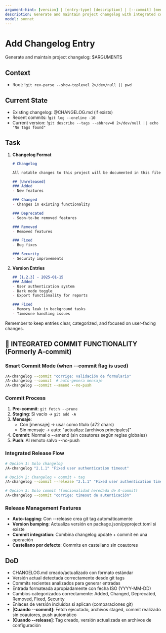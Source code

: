 ```yaml
---
argument-hint: [version] | [entry-type] [description] | [--commit] [mensaje] [--amend] [--no-push]
description: Generate and maintain project changelog with integrated commit functionality (formerly A-commit)
model: sonnet
---
```


# Add Changelog Entry

Generate and maintain project changelog: $ARGUMENTS

## Context
- Root: !`git rev-parse --show-toplevel 2>/dev/null || pwd`

## Current State

- Existing changelog: @CHANGELOG.md (if exists)
- Recent commits: !`git log --oneline -10`
- Current version: !`git describe --tags --abbrev=0 2>/dev/null || echo "No tags found"`

## Task

1. **Changelog Format**
   ```markdown
   # Changelog
   
   All notable changes to this project will be documented in this file.
   
   ## [Unreleased]
   ### Added
   - New features
   
   ### Changed
   - Changes in existing functionality
   
   ### Deprecated
   - Soon-to-be removed features
   
   ### Removed
   - Removed features
   
   ### Fixed
   - Bug fixes
   
   ### Security
   - Security improvements
   ```

2. **Version Entries**
   ```markdown
   ## [1.2.3] - 2025-01-15
   ### Added
   - User authentication system
   - Dark mode toggle
   - Export functionality for reports
   
   ### Fixed
   - Memory leak in background tasks
   - Timezone handling issues
   ```

Remember to keep entries clear, categorized, and focused on user-facing changes.

## 🔄 INTEGRATED COMMIT FUNCTIONALITY (Formerly A-commit)

### **Smart Commit Mode** (when --commit flag is used)
```bash
/A-changelog --commit "corrige: validación de formulario"
/A-changelog --commit  # auto-genera mensaje
/A-changelog --commit --amend --no-push
```

### **Commit Process**
1. **Pre-commit**: `git fetch --prune`
2. **Staging**: Si vacío → `git add -A`
3. **Mensaje**:
   - Con [mensaje] → usar como título (≤72 chars)
   - Sin mensaje → auto: "actualiza: [archivos principales]"
4. **Commit**: Normal o --amend (sin coautores según reglas globales)
5. **Push**: Al remoto salvo --no-push

### **Integrated Release Flow**
```bash
# Opción 1: Solo changelog
/A-changelog "2.1.1" "Fixed user authentication timeout"

# Opción 2: Changelog + commit + tag
/A-changelog --commit --release "2.1.1" "Fixed user authentication timeout"

# Opción 3: Solo commit (funcionalidad heredada de A-commit)
/A-changelog --commit "corrige: timeout de autenticación"
```

### **Release Management Features**
- **Auto-tagging**: Con --release crea git tag automáticamente
- **Version bumping**: Actualiza versión en package.json/pyproject.toml si existe
- **Commit integration**: Combina changelog update + commit en una operación
- **Castellano por defecto**: Commits en castellano sin coautores

## DoD
- CHANGELOG.md creado/actualizado con formato estándar
- Versión actual detectada correctamente desde git tags
- Commits recientes analizados para generar entradas
- Entrada formateada apropiadamente con fecha ISO (YYYY-MM-DD)
- Cambios categorizados correctamente: Added, Changed, Deprecated, Removed, Fixed, Security
- Enlaces de versión incluidos si aplican (comparaciones git)
- **[Cuando --commit]**: Fetch ejecutado, archivos staged, commit realizado sin coautores, push automático
- **[Cuando --release]**: Tag creado, versión actualizada en archivos de configuración